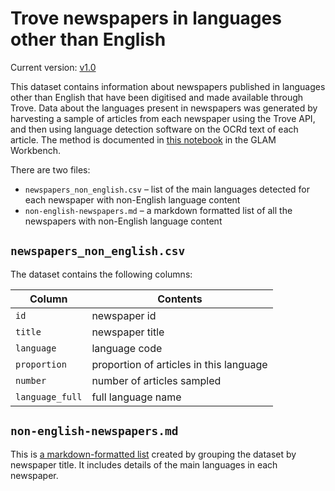 # Trove newspapers in languages other than English

Current version: [v1.0](https://github.com/GLAM-Workbench/trove-newspapers-non-english/releases/tag/v1.0)

This dataset contains information about newspapers published in languages other than English that have been digitised and made available through Trove. Data about the languages present in newspapers was generated by harvesting a sample of articles from each newspaper using the Trove API, and then using language detection software on the OCRd text of each article. The method is documented in [this notebook](https://glam-workbench.net/trove-newspapers/find-non-english-newspapers/) in the GLAM Workbench.

There are two files:

- `newspapers_non_english.csv` – list of the main languages detected for each newspaper with non-English language content
- `non-english-newspapers.md` – a markdown formatted list of all the newspapers with non-English language content

## `newspapers_non_english.csv`

The dataset contains the following columns:

| Column | Contents |
|--------|----------|
`id` | newspaper id
`title` | newspaper title
`language` | language code
`proportion` | proportion of articles in this language
`number` | number of articles sampled
`language_full` | full language name

## `non-english-newspapers.md`

This is [a markdown-formatted list](non-english-newspapers.md) created by grouping the dataset by newspaper title. It includes details of the main languages in each newspaper.

